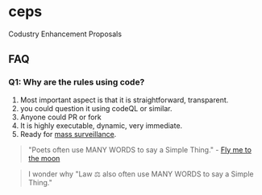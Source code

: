 # ceps
Codustry Enhancement Proposals

## FAQ 
### Q1: Why are the rules using code?
1. Most important aspect is that it is straightforward, transparent. 
2. you could question it using codeQL or similar.
3. Anyone could PR or fork
4. It is highly executable, dynamic, very immediate. 
5. Ready for [mass surveillance](https://en.wikipedia.org/wiki/Mass_surveillance).

> "Poets often use MANY WORDS to say a Simple Thing." - [Fly me to the moon](https://www.youtube.com/watch?v=xBSuxSQQkFE)

> I wonder why "Law ⚖ also often use MANY WORDS to say a Simple Thing."
